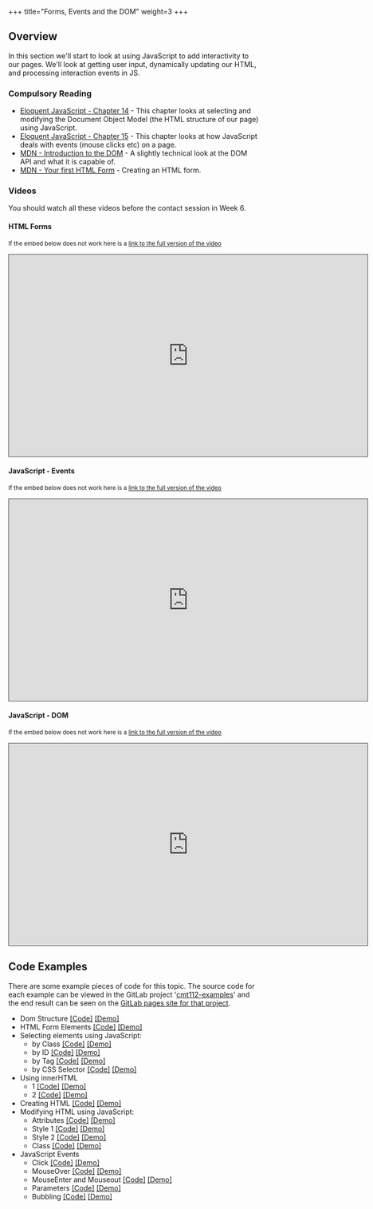 +++
title="Forms, Events and the DOM"
weight=3
+++

## Overview

In this section we'll start to look at using JavaScript to add interactivity to our pages. We'll look at getting user input, dynamically updating our HTML, and processing interaction events in JS.

### Compulsory Reading

- [Eloquent JavaScript - Chapter 14](http://eloquentjavascript.net/14_dom.html) - This chapter looks at selecting and modifying the Document Object Model (the HTML structure of our page) using JavaScript.
- [Eloquent JavaScript - Chapter 15](http://eloquentjavascript.net/15_event.html) - This chapter looks at how JavaScript deals with events (mouse clicks etc) on a page.
- [MDN - Introduction to the DOM](https://developer.mozilla.org/en-US/docs/Web/API/Document_Object_Model/Introduction) - A slightly technical look at the DOM API and what it is capable of.
- [MDN - Your first HTML Form](https://developer.mozilla.org/en-US/docs/Learn/HTML/Forms/Your_first_HTML_form) - Creating an HTML form.

### Videos

You should watch all these videos before the contact session in Week 6.

#### HTML Forms

<p><small>If the embed below does not work here is a <a href="https://cardiff.cloud.panopto.eu/Panopto/Pages/Viewer.aspx?id=c0ea0d5d-f802-4601-8e62-a97600ffac1e" target="blank">link to the full version of the video</a></small></p>
<iframe src="https://cardiff.cloud.panopto.eu/Panopto/Pages/Embed.aspx?id=c0ea0d5d-f802-4601-8e62-a97600ffac1e&v=1" width="720" height="405" style="padding: 0px; border: 1px solid #464646;" frameborder="0" allowfullscreen allow="autoplay"></iframe>

#### JavaScript - Events

<p><small>If the embed below does not work here is a <a href="https://cardiff.cloud.panopto.eu/Panopto/Pages/Viewer.aspx?id=87c65b1b-1e64-4cbb-b80f-a97600ffaab8" target="blank">link to the full version of the video</a></small></p>
<iframe src="https://cardiff.cloud.panopto.eu/Panopto/Pages/Embed.aspx?id=87c65b1b-1e64-4cbb-b80f-a97600ffaab8&v=1" width="720" height="405" style="padding: 0px; border: 1px solid #464646;" frameborder="0" allowfullscreen allow="autoplay"></iframe>

#### JavaScript - DOM

<p><small>If the embed below does not work here is a <a href="https://cardiff.cloud.panopto.eu/Panopto/Pages/Viewer.aspx?id=bf484fad-09ac-4619-8cd6-a97600ffaa36" target="blank">link to the full version of the video</a></small></p>
<iframe src="https://cardiff.cloud.panopto.eu/Panopto/Pages/Embed.aspx?id=bf484fad-09ac-4619-8cd6-a97600ffaa36&v=1" width="720" height="405" style="padding: 0px; border: 1px solid #464646;" frameborder="0" allowfullscreen allow="autoplay"></iframe>

## Code Examples

There are some example pieces of code for this topic. The source code for each example can be viewed in the GitLab project '[cmt112-examples](https://gitlab.cs.cf.ac.uk/scm2mjc/cmt112-examples)' and the end result can be seen on the [GitLab pages site for that project](http://scm2mjc.pages.cs.cf.ac.uk/cmt112-examples/).

- Dom Structure [[Code]](https://gitlab.cs.cf.ac.uk/scm2mjc/cmt112-examples/tree/master/2-3/dom) [[Demo]](http://scm2mjc.pages.cs.cf.ac.uk/cmt112-examples/2-3/dom/)
- HTML Form Elements [[Code]](https://gitlab.cs.cf.ac.uk/scm2mjc/cmt112-examples/tree/master/2-3/forms) [[Demo]](http://scm2mjc.pages.cs.cf.ac.uk/cmt112-examples/2-3/forms/)
- Selecting elements using JavaScript:
  - by Class [[Code]](https://gitlab.cs.cf.ac.uk/scm2mjc/cmt112-examples/tree/master/2-3/select-class) [[Demo]](http://scm2mjc.pages.cs.cf.ac.uk/cmt112-examples/2-3/select-class/)
  - by ID [[Code]](https://gitlab.cs.cf.ac.uk/scm2mjc/cmt112-examples/tree/master/2-3/select-id) [[Demo]](http://scm2mjc.pages.cs.cf.ac.uk/cmt112-examples/2-3/select-id/)
  - by Tag [[Code]](https://gitlab.cs.cf.ac.uk/scm2mjc/cmt112-examples/tree/master/2-3/select-tag) [[Demo]](http://scm2mjc.pages.cs.cf.ac.uk/cmt112-examples/2-3/select-tag/)
  - by CSS Selector [[Code]](https://gitlab.cs.cf.ac.uk/scm2mjc/cmt112-examples/tree/master/2-3/select-css) [[Demo]](http://scm2mjc.pages.cs.cf.ac.uk/cmt112-examples/2-3/select-css/)
- Using innerHTML
  - 1 [[Code]](https://gitlab.cs.cf.ac.uk/scm2mjc/cmt112-examples/tree/master/2-3/innerHTML/1) [[Demo]](http://scm2mjc.pages.cs.cf.ac.uk/cmt112-examples/2-3/innerHTML/1/)
  - 2 [[Code]](https://gitlab.cs.cf.ac.uk/scm2mjc/cmt112-examples/tree/master/2-3/innerHTML/2) [[Demo]](http://scm2mjc.pages.cs.cf.ac.uk/cmt112-examples/2-3/innerHTML/2/)
- Creating HTML [[Code]]() [[Demo]](http://scm2mjc.pages.cs.cf.ac.uk/cmt112-examples/2-3/create-html/)
- Modifying HTML using JavaScript:
  - Attributes [[Code]](https://gitlab.cs.cf.ac.uk/scm2mjc/cmt112-examples/tree/master/2-3/modify-attributes) [[Demo]](http://scm2mjc.pages.cs.cf.ac.uk/cmt112-examples/2-3/modify-attributes/)
  - Style 1 [[Code]](https://gitlab.cs.cf.ac.uk/scm2mjc/cmt112-examples/tree/master/2-3/modify-style/1) [[Demo]](http://scm2mjc.pages.cs.cf.ac.uk/cmt112-examples/2-3/modify-style/1)
  - Style 2 [[Code]](https://gitlab.cs.cf.ac.uk/scm2mjc/cmt112-examples/tree/master/2-3/modify-style/2) [[Demo]](http://scm2mjc.pages.cs.cf.ac.uk/cmt112-examples/2-3/modify-style/2)
  - Class [[Code]](https://gitlab.cs.cf.ac.uk/scm2mjc/cmt112-examples/tree/master/2-3/modify-class) [[Demo]](http://scm2mjc.pages.cs.cf.ac.uk/cmt112-examples/2-3/modify-class/)
- JavaScript Events
  - Click [[Code]](https://gitlab.cs.cf.ac.uk/scm2mjc/cmt112-examples/tree/master/2-3/events/click) [[Demo]](http://scm2mjc.pages.cs.cf.ac.uk/cmt112-examples/2-3/events/click/)
  - MouseOver [[Code]](https://gitlab.cs.cf.ac.uk/scm2mjc/cmt112-examples/tree/master/2-3/events/mouseover) [[Demo]](http://scm2mjc.pages.cs.cf.ac.uk/cmt112-examples/2-3/events/mouseover/)
  - MouseEnter and Mouseout [[Code]](https://gitlab.cs.cf.ac.uk/scm2mjc/cmt112-examples/tree/master/2-3/events/mouseenterout) [[Demo]](http://scm2mjc.pages.cs.cf.ac.uk/cmt112-examples/2-3/events/mouseenterout/)
  - Parameters [[Code]](https://gitlab.cs.cf.ac.uk/scm2mjc/cmt112-examples/tree/master/2-3/events/params) [[Demo]](http://scm2mjc.pages.cs.cf.ac.uk/cmt112-examples/2-3/events/params/)
  - Bubbling [[Code]](https://gitlab.cs.cf.ac.uk/scm2mjc/cmt112-examples/tree/master/2-3/events/bubbling) [[Demo]](http://scm2mjc.pages.cs.cf.ac.uk/cmt112-examples/2-3/events/bubbling/)
